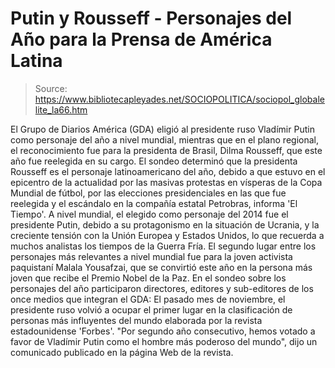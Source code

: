 # Putin y Rousseff - Personajes del Año para la Prensa de América Latina

> Source: https://www.bibliotecapleyades.net/SOCIOPOLITICA/sociopol_globalelite_la66.htm

El Grupo de Diarios América (GDA)
eligió al presidente ruso
Vladímir Putin como
personaje del año a nivel mundial, mientras que en el plano
regional, el reconocimiento fue para la presidenta de Brasil,
Dilma Rousseff, que este año fue reelegida en su cargo.
El sondeo determinó que la
presidenta Rousseff es el personaje latinoamericano del año,
debido a que estuvo en el epicentro de la actualidad por las
masivas protestas en vísperas de la Copa Mundial de fútbol, por
las elecciones presidenciales en las que fue reelegida y el
escándalo en la compañía estatal Petrobras, informa 'El
Tiempo'.
A nivel mundial, el elegido como
personaje del 2014 fue el
presidente Putin, debido a su protagonismo en la
situación de Ucrania, y la creciente tensión con la Unión
Europea y Estados Unidos, lo que recuerda a muchos analistas los
tiempos de la Guerra Fría.
El segundo lugar entre los
personajes más relevantes a nivel mundial fue para la joven
activista paquistaní Malala Yousafzai, que se convirtió
este año en la persona más joven que recibe el Premio Nobel de
la Paz.
En el sondeo sobre los personajes
del año participaron directores, editores y sub-editores de los
once medios que integran el GDA:
El pasado mes de noviembre, el
presidente ruso
volvió a ocupar el primer lugar
en la clasificación de
personas más influyentes del mundo elaborada por la
revista estadounidense 'Forbes'.
"Por segundo año consecutivo,
hemos votado a favor de Vladímir Putin como el hombre más
poderoso del mundo", dijo un comunicado publicado en la
página Web de la revista.
